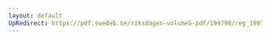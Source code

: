 ```yaml
---
layout: default
UpRedirect: https://pdf.swedeb.se/riksdagen-volumeG-pdf/199798/reg_199798/reg_199798_0528.pdf
---
```

